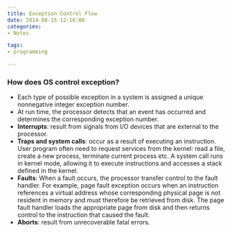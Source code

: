 ```yaml
---
title: Exception Control Flow
date: 2014-08-15 12:16:00
categories:
- Notes

tags:
- programming

---
```


### How does OS control exception?
- Each type of possible exception in a system is assigned a unique nonnegative integer exception number. 
- At run time, the processor detects that an event has occurred and determines the corresponding exception number. 
- **Interrupts**: result from signals from I/O devices that are external to the processor.
- **Traps and system calls**: occur as a result of executing an instruction. User program often need to request services from the kernel: read a file, create a new process, terminate current process etc. A system call runs in kernel mode, allowing it to execute instructions and accesses a stack defined in the kernel. 
- **Faults**: When a fault occurs, the processor transfer control to the fault handler. For example, page fault exception occurs when an instruction references a virtual address whose corresponding physical page is not resident in memory and must therefore be retrieved from disk. The page fault handler loads the appropriate page from disk and then returns control to the instruction that caused the fault. 
- **Aborts**: result from unrecoverable fatal errors.  
